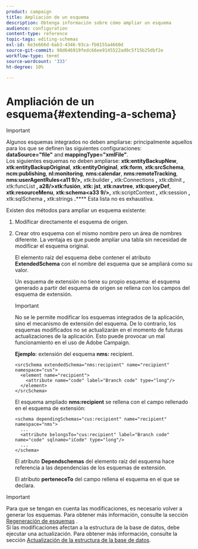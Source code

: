 ```yaml
---
product: campaign
title: Ampliación de un esquema
description: Obtenga información sobre cómo ampliar un esquema
audience: configuration
content-type: reference
topic-tags: editing-schemas
exl-id: 6e3e666d-6ab3-4346-93ca-fb0155a4660d
source-git-commit: 98d646919fedc66ee9145522ad0c5f15b25dbf2e
workflow-type: tm+mt
source-wordcount: '333'
ht-degree: 10%

---
```


# Ampliación de un esquema{#extending-a-schema}

>[!IMPORTANT]
>
>Algunos esquemas integrados no deben ampliarse: principalmente aquellos para los que se definen las siguientes configuraciones:\
>**dataSource=&quot;file&quot;** and  **mappingType=&quot;xmlFile&quot;**.\
>Los siguientes esquemas no deben ampliarse: **xtk:entityBackupNew**, **xtk:entityBackupOriginal**, **xtk:entityOriginal**, **xtk:form**, **xtk:srcSchema**, **ncm:publishing**, **nl:monitoring**, **nms:calendar**, **nms:remoteTracking**, **nms:userAgentRules&lt;a11 9/>,** xtk:builder **,** xtk:Connections **,** xtk:dbInit **,** xtk:funcList **, a28/>xtk:fusión**, **xtk: jst**, **xtk:navtree**, **xtk:queryDef**, **xtk:resourceMenu**, **xtk:schema&lt;a33 9/>,** xtk:scriptContext **,** xtk:session **,** xtk:sqlSchema **,** xtk:strings **.******
>Esta lista no es exhaustiva.

Existen dos métodos para ampliar un esquema existente:

1. Modificar directamente el esquema de origen.
1. Crear otro esquema con el mismo nombre pero un área de nombres diferente. La ventaja es que puede ampliar una tabla sin necesidad de modificar el esquema original.

   El elemento raíz del esquema debe contener el atributo **ExtendedSchema** con el nombre del esquema que se ampliará como su valor.

   Un esquema de extensión no tiene su propio esquema: el esquema generado a partir del esquema de origen se rellena con los campos del esquema de extensión.

   >[!IMPORTANT]
   >
   >No se le permite modificar los esquemas integrados de la aplicación, sino el mecanismo de extensión del esquema. De lo contrario, los esquemas modificados no se actualizarán en el momento de futuras actualizaciones de la aplicación. Esto puede provocar un mal funcionamiento en el uso de Adobe Campaign.

   **Ejemplo**: extensión del esquema  **nms:** recipient.

   ```
   <srcSchema extendedSchema="nms:recipient" name="recipient" namespace="cus">
     <element name="recipient">
       <attribute name="code" label="Branch code" type="long"/>
     </element>
   </srcSchema>
   ```

   El esquema ampliado **nms:recipient** se rellena con el campo rellenado en el esquema de extensión:

   ```
   <schema dependingSchemas="cus:recipient" name="recipient" namespace="nms">
     ...
     <attribute belongsTo="cus:recipient" label="Branch code" name="code" sqlname="iCode" type="long"/>
     ...
   </schema>
   ```

   El atributo **Dependschemas** del elemento raíz del esquema hace referencia a las dependencias de los esquemas de extensión.

   El atributo **perteneceTo** del campo rellena el esquema en el que se declara.

>[!IMPORTANT]
>
>Para que se tengan en cuenta las modificaciones, es necesario volver a generar los esquemas. Para obtener más información, consulte la sección [Regeneración de esquemas](../../configuration/using/regenerating-schemas.md) .\
>Si las modificaciones afectan a la estructura de la base de datos, debe ejecutar una actualización. Para obtener más información, consulte la sección [Actualización de la estructura de la base de datos](../../configuration/using/updating-the-database-structure.md).

